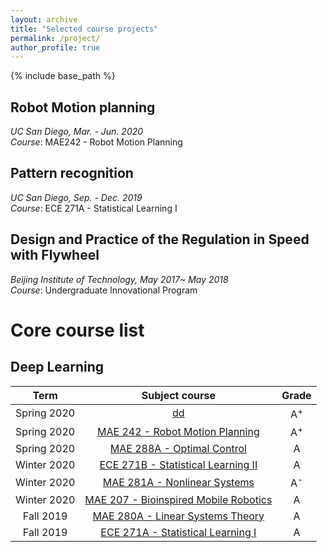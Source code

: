 ```yaml
---
layout: archive
title: "Selected course projects"
permalink: /project/
author_profile: true
---
```


{% include base_path %}

## Robot Motion planning

*UC San Diego, Mar. - Jun. 2020*  
*Course*: MAE242 - Robot Motion Planning



## Pattern recognition

*UC San Diego, Sep. - Dec. 2019*  
*Course*: ECE 271A - Statistical Learning I


## Design and Practice of the Regulation in Speed with Flywheel 

*Beijing Institute of Technology, May 2017~ May 2018*  
*Course*: Undergraduate Innovational Program

Core course list
======

## Deep Learning

| Term | Subject course |  Grade |
| :----: | :----: | :----: |
| Spring 2020 | [dd](#) | A<sup>+ |
| Spring 2020 | [MAE 242 - Robot Motion Planning](#) | A<sup>+ |
| Spring 2020 |[MAE 288A - Optimal Control](#) | A |
| Winter 2020 | [ECE 271B - Statistical Learning II](#) | A |
| Winter 2020 | [MAE 281A - Nonlinear Systems](#) | A<sup>- |
| Winter 2020 | [MAE 207 - Bioinspired Mobile Robotics](#) | A |
| Fall 2019 | [MAE 280A - Linear Systems Theory](#) | A |
| Fall 2019 | [ECE 271A - Statistical Learning I](#) | A |






